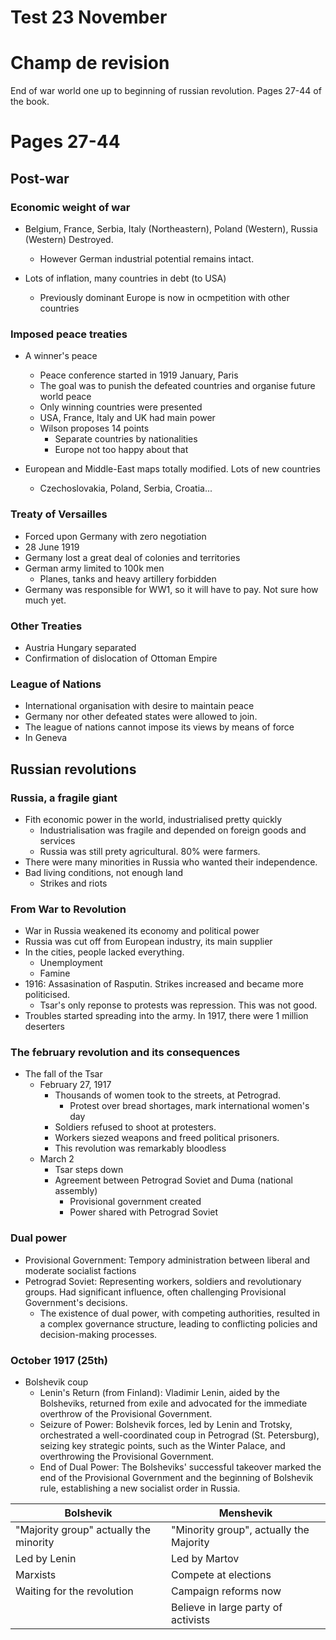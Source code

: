 # Test 23 November

# Champ de revision

End of war world one up to beginning of russian revolution.
Pages 27-44 of the book.

# Pages 27-44

## Post-war

### Economic weight of war

- Belgium, France, Serbia, Italy (Northeastern), Poland (Western), Russia (Western) Destroyed.
  - However German industrial potential remains intact.

- Lots of inflation, many countries in debt (to USA)
  - Previously dominant Europe is now in ocmpetition with other countries 

### Imposed peace treaties

- A winner's peace
  - Peace conference started in 1919 January, Paris
  - The goal was to punish the defeated countries and organise future world peace
  - Only winning countries were presented
  - USA, France, Italy and UK had main power
  - Wilson proposes 14 points
    - Separate countries by nationalities
    - Europe not too happy about that

- European and Middle-East maps totally modified. Lots of new countries
  - Czechoslovakia, Poland, Serbia, Croatia...

### Treaty of Versailles

- Forced upon Germany with zero negotiation
- 28 June 1919
- Germany lost a great deal of colonies and territories
- German army limited to 100k men
  - Planes, tanks and heavy artillery forbidden
- Germany was responsible for WW1, so it will have to pay. Not sure how much yet.

### Other Treaties

- Austria Hungary separated
- Confirmation of dislocation of Ottoman Empire

### League of Nations

- International organisation with desire to maintain peace
- Germany nor other defeated states were allowed to join.
- The league of nations cannot impose its views by means of force
- In Geneva

## Russian revolutions

### Russia, a fragile giant

- Fith economic power in the world, industrialised pretty quickly
  - Industrialisation was fragile and depended on foreign goods and services
  - Russia was still prety agricultural. 80% were farmers.
- There were many minorities in Russia who wanted their independence.
- Bad living conditions, not enough land
  - Strikes and riots

### From War to Revolution

- War in Russia weakened its economy and political power
- Russia was cut off from European industry, its main supplier
- In the cities, people lacked everything.
  - Unemployment
  - Famine
- 1916: Assasination of Rasputin. Strikes increased and became more politicised.
  - Tsar's only reponse to protests was repression. This was not good.
- Troubles started spreading into the army. In 1917, there were 1 million deserters

### The february revolution and its consequences

- The fall of the Tsar
  - February 27, 1917
    - Thousands of women took to the streets, at Petrograd.
      - Protest over bread shortages, mark international women's day
    - Soldiers refused to shoot at protesters.
    - Workers siezed weapons and freed political prisoners.
    - This revolution was remarkably bloodless
  - March 2
    - Tsar steps down
    - Agreement between Petrograd Soviet and Duma (national assembly)
      - Provisional government created
      - Power shared with Petrograd Soviet

### Dual power

- Provisional Government: Tempory administration between liberal and moderate socialist factions
- Petrograd Soviet: Representing workers, soldiers and revolutionary groups. Had significant influence, often challenging Provisional Government's decisions.
  - The existence of dual power, with competing authorities, resulted in a complex governance structure, leading to conflicting policies and decision-making processes.
  
### October 1917 (25th)

- Bolshevik coup
  - Lenin's Return (from Finland): Vladimir Lenin, aided by the Bolsheviks, returned from exile and advocated for the immediate overthrow of the Provisional Government.
  - Seizure of Power: Bolshevik forces, led by Lenin and Trotsky, orchestrated a well-coordinated coup in Petrograd (St. Petersburg), seizing key strategic points, such as the Winter Palace, and overthrowing the Provisional Government.
  - End of Dual Power: The Bolsheviks' successful takeover marked the end of the Provisional Government and the beginning of Bolshevik rule, establishing a new socialist order in Russia.

| Bolshevik | Menshevik|
|---|---|
|"Majority group" actually the minority | "Minority group", actually the Majority
| Led by Lenin                | Led by Martov
| Marxists                    | Compete at elections
| Waiting for the revolution  | Campaign reforms now
|                             | Believe in large party of activists

